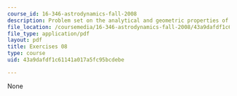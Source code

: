 ```yaml
---
course_id: 16-346-astrodynamics-fall-2008
description: Problem set on the analytical and geometric properties of the BVP.
file_location: /coursemedia/16-346-astrodynamics-fall-2008/43a9dafdf1c61141a017a5fc95bcdebe_ex_08.pdf
file_type: application/pdf
layout: pdf
title: Exercises 08
type: course
uid: 43a9dafdf1c61141a017a5fc95bcdebe

---
```

None